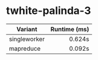 # twhite-palinda-3

|Variant       | Runtime (ms) |
| ------------ | ------------:|
| singleworker |       0.624s |
| mapreduce    |       0.092s |